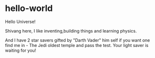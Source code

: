 # hello-world

Hello Universe!

Shivang here, I like inventing,building things and learning physics.

And I have 2 star savers gifted by "Darth Vader" him self if you want one find me in - The Jedi oldest temple and pass the test. Your light saver is waiting for you!
